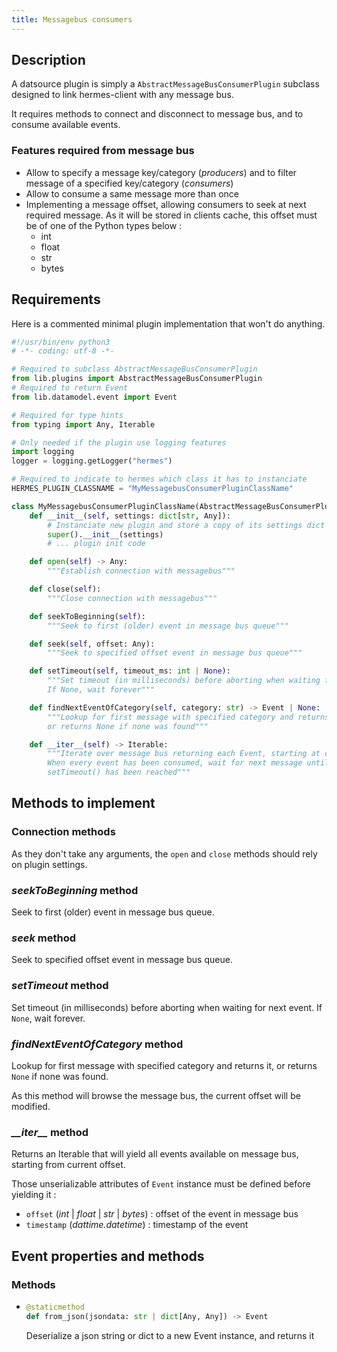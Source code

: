 ```yaml
---
title: Messagebus consumers
---
```


## Description

A datsource plugin is simply a `AbstractMessageBusConsumerPlugin` subclass designed to link hermes-client with any message bus.

It requires methods to connect and disconnect to message bus, and to consume available events.

### Features required from message bus

- Allow to specify a message key/category (*producers*) and to filter message of a specified key/category (*consumers*)
- Allow to consume a same message more than once
- Implementing a message offset, allowing consumers to seek at next required message. As it will be stored in clients cache, this offset must be of one of the Python types below :
  - int
  - float
  - str
  - bytes

## Requirements

Here is a commented minimal plugin implementation that won't do anything.

```py
#!/usr/bin/env python3
# -*- coding: utf-8 -*-

# Required to subclass AbstractMessageBusConsumerPlugin
from lib.plugins import AbstractMessageBusConsumerPlugin
# Required to return Event
from lib.datamodel.event import Event

# Required for type hints
from typing import Any, Iterable

# Only needed if the plugin use logging features
import logging
logger = logging.getLogger("hermes")

# Required to indicate to hermes which class it has to instanciate
HERMES_PLUGIN_CLASSNAME = "MyMessagebusConsumerPluginClassName"

class MyMessagebusConsumerPluginClassName(AbstractMessageBusConsumerPlugin):
    def __init__(self, settings: dict[str, Any]):
        # Instanciate new plugin and store a copy of its settings dict in self._settings
        super().__init__(settings)
        # ... plugin init code

    def open(self) -> Any:
        """Establish connection with messagebus"""

    def close(self):
        """Close connection with messagebus"""

    def seekToBeginning(self):
        """Seek to first (older) event in message bus queue"""

    def seek(self, offset: Any):
        """Seek to specified offset event in message bus queue"""

    def setTimeout(self, timeout_ms: int | None):
        """Set timeout (in milliseconds) before aborting when waiting for next event.
        If None, wait forever"""

    def findNextEventOfCategory(self, category: str) -> Event | None:
        """Lookup for first message with specified category and returns it,
        or returns None if none was found"""

    def __iter__(self) -> Iterable:
        """Iterate over message bus returning each Event, starting at current offset.
        When every event has been consumed, wait for next message until timeout set with
        setTimeout() has been reached"""
```

## Methods to implement

### Connection methods

As they don't take any arguments, the `open` and `close` methods should rely on plugin settings.

### *seekToBeginning* method

Seek to first (older) event in message bus queue.

### *seek* method

Seek to specified offset event in message bus queue.

### *setTimeout* method

Set timeout (in milliseconds) before aborting when waiting for next event. If `None`, wait forever.

### *findNextEventOfCategory* method

Lookup for first message with specified category and returns it, or returns `None` if none was found.

As this method will browse the message bus, the current offset will be modified.

### *\_\_iter\_\_* method

Returns an Iterable that will yield all events available on message bus, starting from current offset.

Those unserializable attributes of `Event` instance must be defined before yielding it :

- `offset` (*int* | *float* | *str* | *bytes*) : offset of the event in message bus
- `timestamp` (*dattime.datetime*) : timestamp of the event

## Event properties and methods

### Methods

- ```py
  @staticmethod
  def from_json(jsondata: str | dict[Any, Any]) -> Event
  ```

  Deserialize a json string or dict to a new Event instance, and returns it
